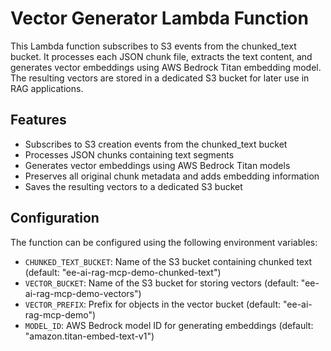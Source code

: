 # Vector Generator Lambda Function

This Lambda function subscribes to S3 events from the chunked_text bucket. It processes each JSON chunk file, extracts the text content, and generates vector embeddings using AWS Bedrock Titan embedding model. The resulting vectors are stored in a dedicated S3 bucket for later use in RAG applications.

## Features

- Subscribes to S3 creation events from the chunked_text bucket
- Processes JSON chunks containing text segments
- Generates vector embeddings using AWS Bedrock Titan models
- Preserves all original chunk metadata and adds embedding information
- Saves the resulting vectors to a dedicated S3 bucket

## Configuration

The function can be configured using the following environment variables:

- `CHUNKED_TEXT_BUCKET`: Name of the S3 bucket containing chunked text (default: "ee-ai-rag-mcp-demo-chunked-text")
- `VECTOR_BUCKET`: Name of the S3 bucket for storing vectors (default: "ee-ai-rag-mcp-demo-vectors")
- `VECTOR_PREFIX`: Prefix for objects in the vector bucket (default: "ee-ai-rag-mcp-demo")
- `MODEL_ID`: AWS Bedrock model ID for generating embeddings (default: "amazon.titan-embed-text-v1")
